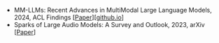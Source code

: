 - MM-LLMs: Recent Advances in MultiModal Large Language Models, 2024, ACL Findings [[Paper](https://arxiv.org/pdf/2401.13601)][[github.io](https://mm-llms.github.io/)]
- Sparks of Large Audio Models: A Survey and Outlook, 2023, arXiv [[Paper](https://arxiv.org/pdf/2308.12792)]
